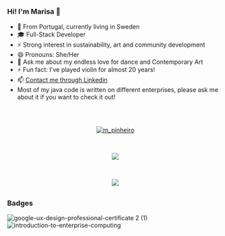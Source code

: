 ##
### Hi! I'm Marisa 🌸
- 📍 From Portugal, currently living in Sweden
- 🎓 Full-Stack Developer 
- ⚡ Strong interest in sustainability, art and community development
- 😄 Pronouns: She/Her
- 💬 Ask me about my endless love for dance and Contemporary Art
- ⚡ Fun fact: I've played violin for almost 20 years!
- 📫 [Contact me through Linkedin](https://www.linkedin.com/in/marisa-pinheiro-833a12113/)
- Most of my java code is written on different enterprises, please ask me about it if you want to check it out!

##
<br>
<p align="center" target="_blank" >
    <a href="https://www.codewars.com/users/m_pinheiro" >
    <img align="center"
    src="https://www.codewars.com/users/m_pinheiro/badges/large"
    alt="m_pinheiro">
    </a>
</p>

<br> 
<p align="center" ><img align="center"
    src="https://github-readme-stats.vercel.app/api/top-langs?username=Marisa-Pinheiro&show_icons=true&locale=en&bg_color=0d1117&text_color=ffffff&layout=compact"></p> 
<br>
<p align="center" ><img align="center"
    src="https://skillicons.dev/icons?i=java,docker,spring,postgresql,nextjs,tailwind,vercel,vite,jest,js,ts,mongodb,react,express,nodejs,html,css,bootstrap,github,postman,netlify,vscode,xd,figma(https://skillicom.dev"></p>

##
### Badges

![google-ux-design-professional-certificate 2 (1)](https://github.com/Marisa-Pinheiro/Marisa-Pinheiro/assets/125761696/91cd9e5e-f1d3-49fb-afcb-35092613c5c4)
![introduction-to-enterprise-computing](https://github.com/Marisa-Pinheiro/Marisa-Pinheiro/assets/125761696/01aff157-08e0-4ec4-ac32-c2f5b92993a8)


##

